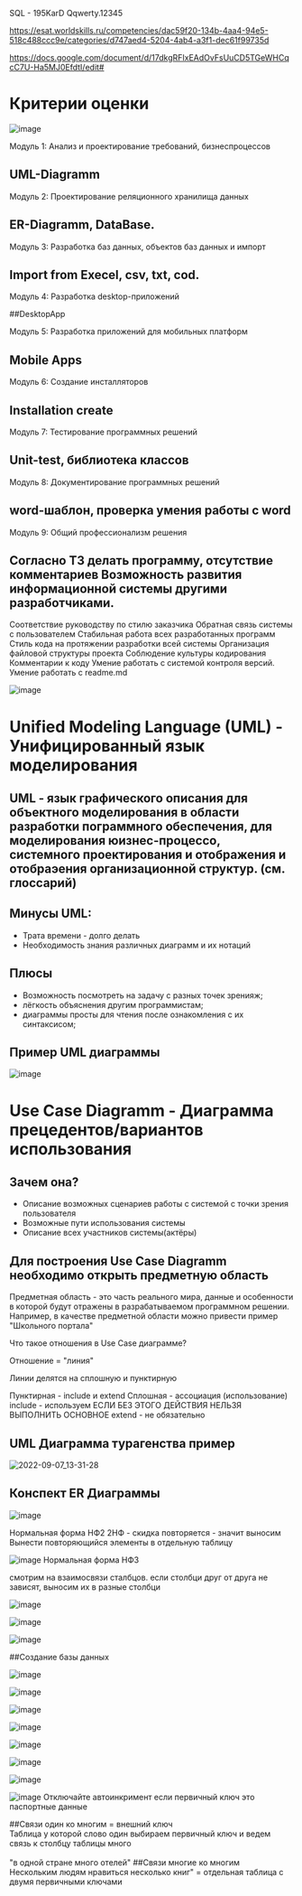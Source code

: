 SQL - 195KarD
Qqwerty.12345

https://esat.worldskills.ru/competencies/dac59f20-134b-4aa4-94e5-518c488ccc9e/categories/d747aed4-5204-4ab4-a3f1-dec61f99735d

https://docs.google.com/document/d/17dkgRFIxEAdOvFsUuCD5TGeWHCqcC7U-Ha5MJ0EfdtI/edit#

# Критерии оценки

![image](https://user-images.githubusercontent.com/73188898/188390413-bc7f484e-b0eb-4b20-bcf5-d4135a50cf3f.png)

Модуль 1: Анализ и
проектирование
требований, бизнеспроцессов

## UML-Diagramm

Модуль 2: Проектирование
реляционного хранилища
данных

## ER-Diagramm, DataBase.

Модуль 3: Разработка баз
данных, объектов баз
данных и импорт

## Import from Execel, csv, txt, cod.

Модуль 4: Разработка
desktop-приложений

##DesktopApp

Модуль 5: Разработка
приложений для
мобильных платформ

## Mobile Apps

Модуль 6: Создание
инсталляторов

## Installation create

Модуль 7: Тестирование
программных решений

## Unit-test, библиотека классов

Модуль 8:
Документирование
программных решений

## word-шаблон, проверка умения работы с word

Модуль 9: Общий
профессионализм решения

## Согласно ТЗ делать программу, отсутствие комментариев Возможность развития информационной системы другими разработчиками.
Соответствие руководству по стилю заказчика
Обратная связь системы с пользователем
Стабильная работа всех разработанных программ
Стиль кода на протяжении разработки всей системы
Организация файловой структуры проекта
Соблюдение культуры кодирования
Комментарии к коду
Умение работать с системой контроля версий.
Умение работать с readme.md

![image](https://user-images.githubusercontent.com/73188898/188397365-c0122272-3847-402e-8efa-87c8fae9bb12.png)


# Unified Modeling Language (UML) - Унифицированный язык моделирования

## UML - язык графического описания для объектного моделирования в области разработки пограммного обеспечения, для моделирования юизнес-процессо, системного проектирования и отображения и отобраэения организационной структур. (см. глоссарий)

## Минусы UML:
* Трата времени - долго делать
* Необходимость знания различных диаграмм и их нотаций

## Плюсы 
* Возможность посмотреть на задачу с разных точек зренияж;
* лёгкость объяснения другим программистам;
* диаграммы просты для чтения после ознакомления с их синтаксисом;
## Пример UML диаграммы
![image](https://user-images.githubusercontent.com/73188898/188564289-4f2dda58-e557-471c-b11e-9dfd90a865af.png)


# Use Case Diagramm - Диаграмма прецедентов/вариантов использования

## Зачем она?
* Описание возможных сценариев работы с системой с точки зрения пользователя
* Возможные пути использования системы
* Описание всех участников системы(актёры)

## Для построения Use Case Diagramm необходимо открыть предметную область

Предметная область - это часть реального мира, данные и особенности в которой будут отражены в разрабатываемом программном решении. Например, в качестве предметной области можно привести пример "Школьного портала"

Что такое отношения в Use Case диаграмме?

Отношение = "линия"

Линии делятся на сплошную и пунктирную

Пунктирная - include и extend
Сплошная - ассоциация (использование)
include - используем ЕСЛИ БЕЗ ЭТОГО ДЕЙСТВИЯ НЕЛЬЗЯ ВЫПОЛНИТЬ ОСНОВНОЕ
extend - не обязательно

## UML Диаграмма турагенства пример

![2022-09-07_13-31-28](https://user-images.githubusercontent.com/90246832/188857544-466fcb4d-b463-4609-9e2b-9bb5b7359225.png)



## Конспект ER Диаграммы 

![image](https://user-images.githubusercontent.com/90246832/189842210-66ce929e-cc33-40d2-b30f-3e254a7baa56.png)

Нормальная форма НФ2 
2НФ - скидка повторяется - значит выносим 
Вынести повторяющийся элементы в отдельную таблицу 

![image](https://user-images.githubusercontent.com/90246832/189842445-f8487dbb-b2a7-4719-9782-cbfe9c6f1944.png)
Нормальная форма НФ3

смотрим на взаимосвязи сталбцов. если столбци друг от друга не зависят, выносим их в разные столбци

![image](https://user-images.githubusercontent.com/90246832/189849057-685649a6-bea6-4583-80bf-f80557e3fa6f.png)

![image](https://user-images.githubusercontent.com/90246832/189848959-adcb2b08-5ce6-4b08-9982-028adda1c626.png)

![image](https://user-images.githubusercontent.com/90246832/189849358-9d7109f9-0a86-4c1c-b4f6-f4e750b858cb.png)

##Создание базы данных 

![image](https://user-images.githubusercontent.com/90246832/189849997-ae6f2c59-1c8f-42ec-a7a9-8e06d240d3c8.png)

![image](https://user-images.githubusercontent.com/90246832/189850694-7ec1eb48-676b-4512-bb50-1b3a7840613f.png)

![image](https://user-images.githubusercontent.com/90246832/189850796-6085cb0f-fd51-4f90-b601-5c6f9a3e9ce2.png)

![image](https://user-images.githubusercontent.com/90246832/189851009-d71255ff-7c40-4ac7-b10d-a75c5d240d4e.png)

![image](https://user-images.githubusercontent.com/90246832/189851088-30f7ace5-139b-4045-bcab-f05234f17187.png)

![image](https://user-images.githubusercontent.com/90246832/189851659-1c66d4ae-de0a-4838-91aa-e6e762216c83.png)

![image](https://user-images.githubusercontent.com/90246832/189852435-7cae977b-52a5-450f-9656-257703c493ae.png)

![image](https://user-images.githubusercontent.com/90246832/189853157-3c3435c7-18a9-4b5e-aa32-2d1b643cdde9.png)
Отключайте автоинкримент если первичный ключ это паспортные данные 

##Связи один ко многим = внешний ключ 
<br>Таблица у которой слово один выбираем первичный ключ и ведем связь к столбцу таблицы много 
<br><br>"в одной стране много отелей" 
##Связи многие ко многим 
<br>Нескольким людям нравиться несколько книг" = отдельная таблица с двумя первичными ключами 
